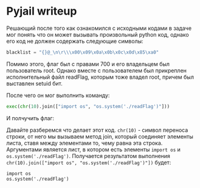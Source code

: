 # Pyjail writeup

Решающий после того как ознакомился с исходными кодами в задаче мог понять что он может вызывать произвольный python код, однако его код не должен содержать следующие символы:
```python
blacklist = "{}@_\n\r\\\x00\x09\x0a\x0b\x0c\x0d\x85\xa0"
```

Помимо этого, флаг был с правами 700 и его владельцем был пользователь root. Однако вместе с пользователем был прикреплен  исполнительный файл readFlag, которым тоже владел root, причем был выставлен setuid бит.

После чего он мог выполнить команду:
```python
exec(chr(10).join(["import os", "os.system('./readFlag')"]))
```
И полчучить флаг:

Давайте разберемся что делает этот код.
`chr(10)` - символ переноса строки, от него мы вызываем метод join, который соединяет элементы листа, ставя между элементами то, чему равна эта строка.
Аргументами является лист, в котором есть элементы `import os` и `os.system('./readFlag')`.
Получается результатом выполнения `chr(10).join(["import os", "os.system('./readFlag')"])` будет:
```
import os
os.system('./readFlag')
```

